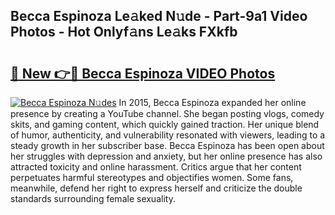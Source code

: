 ## Becca Espinoza Le𝚊ked N𝚞de - Part-9a1 Video Photos - Hot Onlyf𝚊ns Le𝚊ks FXkfb

# <h2><a href="http://ab12244.deff.icu/?id=Becca+Espinoza">🔗 New 👉🔴 Becca Espinoza VIDEO Photos</a></h2>

[![Becca Espinoza N𝚞des](https://i.imgur.com/rIISA9y.gif)](http://ab12244.deff.icu/?id=Becca+Espinoza)
In 2015, Becca Espinoza expanded her online presence by creating a YouTube channel. She began posting vlogs, comedy skits, and gaming content, which quickly gained traction. Her unique blend of humor, authenticity, and vulnerability resonated with viewers, leading to a steady growth in her subscriber base. Becca Espinoza has been open about her struggles with depression and anxiety, but her online presence has also attracted toxicity and online harassment. Critics argue that her content perpetuates harmful stereotypes and objectifies women. Some fans, meanwhile, defend her right to express herself and criticize the double standards surrounding female sexuality.
